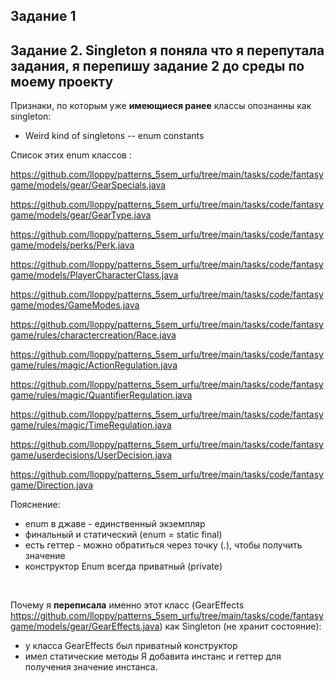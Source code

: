 ## **Задание 1**

## **Задание 2. Singleton** я поняла что я перепутала задания, я перепишу задание 2 до среды по моему проекту

Признаки, по которым уже **имеющиеся ранее** классы опознанны как singleton:
- Weird kind of singletons -- enum constants 

Список этих enum классов :

https://github.com/lloppy/patterns_5sem_urfu/tree/main/tasks/code/fantasygame/models/gear/GearSpecials.java

https://github.com/lloppy/patterns_5sem_urfu/tree/main/tasks/code/fantasygame/models/gear/GearType.java

https://github.com/lloppy/patterns_5sem_urfu/tree/main/tasks/code/fantasygame/models/perks/Perk.java

https://github.com/lloppy/patterns_5sem_urfu/tree/main/tasks/code/fantasygame/models/PlayerCharacterClass.java

https://github.com/lloppy/patterns_5sem_urfu/tree/main/tasks/code/fantasygame/modes/GameModes.java

https://github.com/lloppy/patterns_5sem_urfu/tree/main/tasks/code/fantasygame/rules/charactercreation/Race.java

https://github.com/lloppy/patterns_5sem_urfu/tree/main/tasks/code/fantasygame/rules/magic/ActionRegulation.java

https://github.com/lloppy/patterns_5sem_urfu/tree/main/tasks/code/fantasygame/rules/magic/QuantifierRegulation.java

https://github.com/lloppy/patterns_5sem_urfu/tree/main/tasks/code/fantasygame/rules/magic/TimeRegulation.java

https://github.com/lloppy/patterns_5sem_urfu/tree/main/tasks/code/fantasygame/userdecisions/UserDecision.java

https://github.com/lloppy/patterns_5sem_urfu/tree/main/tasks/code/fantasygame/Direction.java

Пояснение: 
- enum в джаве - единственный экземпляр
- финальный и статический (enum = static final)
- есть геттер - можно обратиться через точку (.), чтобы получить значение
-  конструктор Enum всегда приватный (private)


<br>

Почему я **переписала** именно этот класс (GearEffects https://github.com/lloppy/patterns_5sem_urfu/tree/main/tasks/code/fantasygame/models/gear/GearEffects.java) как Singleton (не хранит состояние):
- у класса GearEffects был приватный конструктор
- имел статические методы
Я добавита инстанс и геттер для получения значение инстанса.


